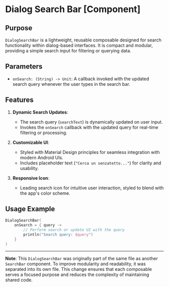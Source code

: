 # Dialog Search Bar [Component]

## Purpose

`DialogSearchBar` is a lightweight, reusable composable designed for search functionality within dialog-based interfaces. It is compact and modular, providing a simple search input for filtering or querying data.

## Parameters

- `onSearch: (String) -> Unit`: A callback invoked with the updated search query whenever the user types in the search bar.

## Features

1. **Dynamic Search Updates**:
    - The search query (`searchText`) is dynamically updated on user input.
    - Invokes the `onSearch` callback with the updated query for real-time filtering or processing.

2. **Customizable UI**:
    - Styled with Material Design principles for seamless integration with modern Android UIs.
    - Includes placeholder text (`"Cerca un senzatetto..."`) for clarity and usability.

3. **Responsive Icon**:
    - Leading search icon for intuitive user interaction, styled to blend with the app's color scheme.

## Usage Example

```kotlin
DialogSearchBar(
    onSearch = { query ->
        // Perform search or update UI with the query
        println("Search query: $query")
    }
)
```

---

**Note**: This `DialogSearchBar` was originally part of the same file as another `SearchBar` component. To improve modularity and readability, it was separated into its own file. This change ensures that each composable serves a focused purpose and reduces the complexity of maintaining shared code.
